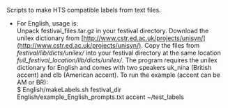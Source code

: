 Scripts to make HTS compatible labels from text files.

* For English, usage is:  
Unpack festival_files.tar.gz in your festival directory.
Download the unilex dictionary from [http://www.cstr.ed.ac.uk/projects/unisyn/](http://www.cstr.ed.ac.uk/projects/unisyn/).
Copy the files from *festival/lib/dicts/unilex/* into your festival directory at the same location *full_festival_location/lib/dicts/unilex/*.
The program requires the unilex dictionary for English and comes with two speakers uk_nina (British accent) and clb (American accent). To run the example (accent can be AM or BR):  
$ English/makeLabels.sh festival_dir English/example_English_prompts.txt accent ~/test_labels

